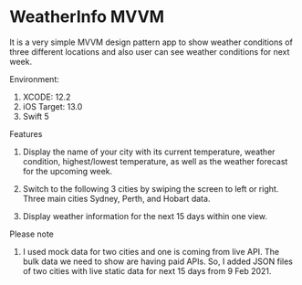 # WeatherInfo MVVM
It is a very simple MVVM design pattern app to show weather conditions of three different locations and also user can see weather conditions for next week.

Environment:
1. XCODE: 12.2
2. iOS Target: 13.0
3. Swift 5

Features
1. Display the name of your city with its current temperature, weather condition,
highest/lowest temperature, as well as the weather forecast for the upcoming week. 

2. Switch to the following 3 cities by swiping the screen to left or right. Three main cities Sydney, Perth, and Hobart data.

3. Display weather information for the next 15 days within one view.

Please note
1. I used mock data for two cities and one is coming from live API. The bulk data we need to show are having paid APIs. So, I added  JSON files of two cities with live static data for next 15 days from 9 Feb 2021.
